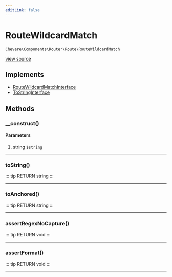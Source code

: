 ```yaml
---
editLink: false
---
```


# RouteWildcardMatch

`Chevere\Components\Router\Route\RouteWildcardMatch`

[view source](https://github.com/chevere/chevere/blob/master/src/Chevere/Components/Router/Route/RouteWildcardMatch.php)

## Implements

- [RouteWildcardMatchInterface](../../../Interfaces/Router/Route/RouteWildcardMatchInterface.md)
- [ToStringInterface](../../../Interfaces/Common/ToStringInterface.md)

## Methods

### __construct()

#### Parameters

1. string `$string`

---

### toString()

::: tip RETURN
string
:::

---

### toAnchored()

::: tip RETURN
string
:::

---

### assertRegexNoCapture()

::: tip RETURN
void
:::

---

### assertFormat()

::: tip RETURN
void
:::

---
